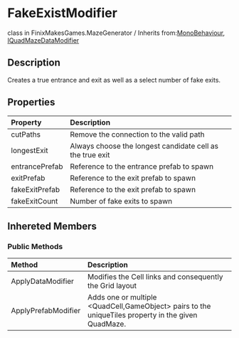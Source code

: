 # FakeExistModifier
class in FinixMakesGames.MazeGenerator / Inherits from:[MonoBehaviour](https://docs.unity3d.com/ScriptReference/MonoBehaviour.html), [IQuadMazeDataModifier](./quad_data_modifier_interface.md)

## Description
Creates a true entrance and exit as well as a select number of fake exits.


## Properties
| Property       | Description                                             |
| :------------- | :------------------------------------------------------ |
| cutPaths       | Remove the connection to the valid path                 |
| longestExit    | Always choose the longest candidate cell as the true exit |
| entrancePrefab | Reference to the entrance prefab to spawn               |
| exitPrefab     | Reference to the exit prefab to spawn                   |
| fakeExitPrefab | Reference to the exit prefab to spawn                   |
| fakeExitCount  | Number of fake exits to spawn                        |



## Inhereted Members

### Public Methods
| Method        | Description                                                                                    |
| :------------ | :--------------------------------------------------------------------------------------------- |
| ApplyDataModifier | Modifies the Cell links and consequently the Grid layout|
| ApplyPrefabModifier | Adds one or multiple <QuadCell,GameObject> pairs to the uniqueTiles property in the given QuadMaze. |
